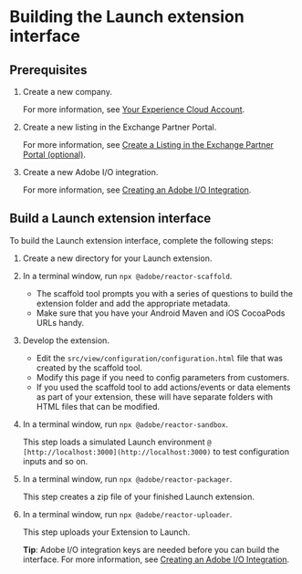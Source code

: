 # Building the Launch extension interface

## Prerequisites

1. Create a new company.

   For more information, see [Your Experience Cloud Account](https://developer.adobelaunch.com/guides/extensions/getting-started/#your-experience-cloud-account).

2. Create a new listing in the Exchange Partner Portal.

   For more information, see [Create a Listing in the Exchange Partner Portal \(optional\)](https://developer.adobelaunch.com/guides/extensions/getting-started/#create-a-listing-in-the-exchange-partner-portal-optional).

3. Create a new Adobe I/O integration.

   For more information, see [Creating an Adobe I/O Integration](https://developer.adobelaunch.com/guides/extensions/getting-started/#creating-an-adobe-io-integration).

## Build a Launch extension interface

To build the Launch extension interface, complete the following steps:

1. Create a new directory for your Launch extension.
2. In a terminal window, run `npx @adobe/reactor-scaffold`.
   * The scaffold tool prompts you with a series of questions to build the extension folder and add the appropriate metadata. 
   * Make sure that you have your Android Maven and iOS CocoaPods URLs handy.
3. Develop the extension.
   * Edit the `src/view/configuration/configuration.html` file that was created by the scaffold tool. 
   * Modify this page if you need to config parameters from customers. 
   * If you used the scaffold tool to add actions/events or data elements as part of your extension, these will have separate folders with HTML files that can be modified.
4. In a terminal window, run `npx @adobe/reactor-sandbox`.

   This step loads a simulated Launch environment `@ [http://localhost:3000](http://localhost:3000)` to test configuration inputs and so on.

5. In a terminal window, run `npx @adobe/reactor-packager`.

   This step creates a zip file of your finished Launch extension.

6. In a terminal window, run `npx @adobe/reactor-uploader`.

   This step uploads your Extension to Launch.

   **Tip**: Adobe I/O integration keys are needed before you can build the interface. For more information, see [Creating an Adobe I/O Integration](https://developer.adobelaunch.com/guides/extensions/getting-started/#creating-an-adobe-io-integration).


